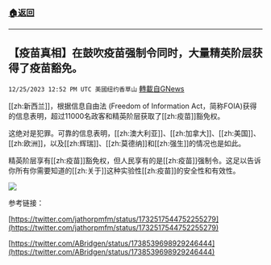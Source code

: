 ###  [:house:返回](README.md)
---


## 【疫苗真相】在鼓吹疫苗强制令同时，大量精英阶层获得了疫苗豁免。
`12/25/2023 12:52 PM UTC 美國纽约香草山` [轉載自GNews](https://gnews.org/articles/2149807)

[[zh:新西兰]]，根据信息自由法 (Freedom of Information Act，简称FOIA)获得的信息表明，超过11000名政客和精英阶层获取了[[zh:疫苗]]豁免权。

这绝对是犯罪。可靠的信息表明，[[zh:澳大利亚]]、[[zh:加拿大]]、[[zh:美国]]、[[zh:欧洲]]，以及[[zh:辉瑞]]、[[zh:莫德纳]]和[[zh:强生]]的情况也是如此。

精英阶层享有[[zh:疫苗]]豁免权，但人民享有的是[[zh:疫苗]]强制令。这足以告诉你所有你需要知道的[[zh:关于]]这种实验性[[zh:疫苗]]的安全性和有效性。


![](ipfs://Qmane4acSqBpgAmNAvYSJEkRmqXzhNyUytJ9GjPJX6syCZ?.png)


参考链接：

[https://twitter.com/jathorpmfm/status/1732517544752255279](https://twitter.com/jathorpmfm/status/1732517544752255279)

[https://twitter.com/ABridgen/status/1738539698929246444](https://twitter.com/ABridgen/status/1738539698929246444)

